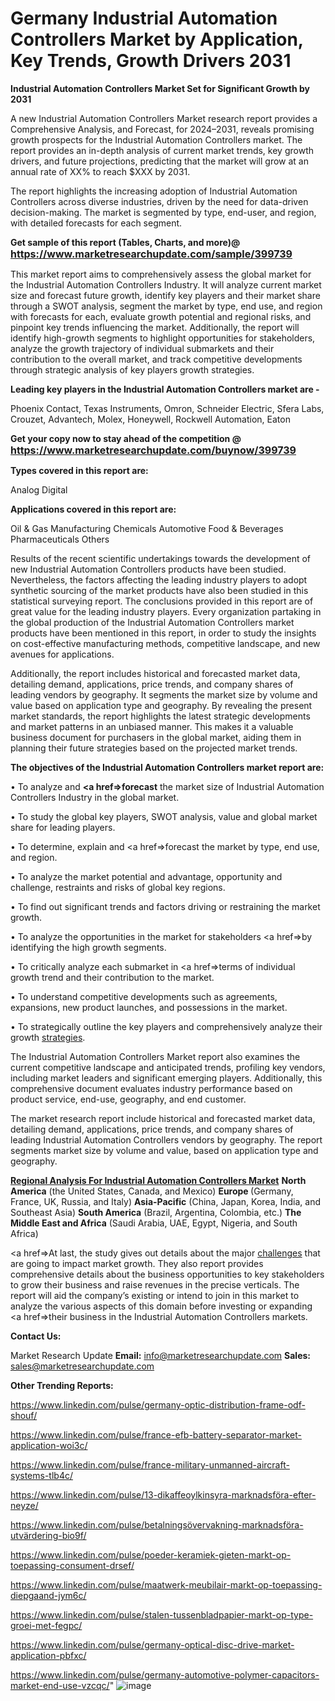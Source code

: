 # Germany Industrial Automation Controllers Market by Application, Key Trends, Growth Drivers 2031

<strong>Industrial Automation Controllers Market Set for Significant Growth by 2031</strong>

A new Industrial Automation Controllers Market research report provides a Comprehensive Analysis, and Forecast, for 2024–2031, reveals promising growth prospects for the Industrial Automation Controllers market. The report provides an in-depth analysis of current market trends, key growth drivers, and future projections, predicting that the market will grow at an annual rate of XX% to reach $XXX by 2031.

The report highlights the increasing adoption of Industrial Automation Controllers across diverse industries, driven by the need for data-driven decision-making. The market is segmented by type, end-user, and region, with detailed forecasts for each segment.

<strong>Get sample of this report (Tables, Charts, and more)@ <a href=https://www.marketresearchupdate.com/sample/399739><font size=3 color=#0000ff>https://www.marketresearchupdate.com/sample/399739</font></a></strong>

This market report aims to comprehensively assess the global market for the Industrial Automation Controllers Industry. It will analyze current market size and forecast future growth, identify key players and their market share through a SWOT analysis, segment the market by type, end use, and region with forecasts for each, evaluate growth potential and regional risks, and pinpoint key trends influencing the market. Additionally, the report will identify high-growth segments to highlight opportunities for stakeholders, analyze the growth trajectory of individual submarkets and their contribution to the overall market, and track competitive developments through strategic analysis of key players growth strategies.

<strong>Leading key players in the Industrial Automation Controllers market are -</strong>

Phoenix Contact, Texas Instruments, Omron, Schneider Electric, Sfera Labs, Crouzet, Advantech, Molex, Honeywell, Rockwell Automation, Eaton

<strong>Get your copy now to stay ahead of the competition @ <a href=https://www.marketresearchupdate.com/buynow/399739><font size=3 color=#0000ff>https://www.marketresearchupdate.com/buynow/399739</font></a></strong>

<strong>Types covered in this report are:</strong>

Analog
Digital

<strong>Applications covered in this report are:</strong>

Oil & Gas
Manufacturing
Chemicals
Automotive
Food & Beverages
Pharmaceuticals
Others

Results of the recent scientific undertakings towards the development of new Industrial Automation Controllers products have been studied. Nevertheless, the factors affecting the leading industry players to adopt synthetic sourcing of the market products have also been studied in this statistical surveying report. The conclusions provided in this report are of great value for the leading industry players. Every organization partaking in the global production of the Industrial Automation Controllers market products have been mentioned in this report, in order to study the insights on cost-effective manufacturing methods, competitive landscape, and new avenues for applications.

Additionally, the report includes historical and forecasted market data, detailing demand, applications, price trends, and company shares of leading vendors by geography. It segments the market size by volume and value based on application type and geography. By revealing the present market standards, the report highlights the latest strategic developments and market patterns in an unbiased manner. This makes it a valuable business document for purchasers in the global market, aiding them in planning their future strategies based on the projected market trends.

<strong>The objectives of the Industrial Automation Controllers market report are:</strong>

• To analyze and <strong><a href=><strong>forecast</strong></a></strong> the market size of Industrial Automation Controllers Industry in the global market.

• To study the global key players, SWOT analysis, value and global market share for leading players.

• To determine, explain and <a href=>forecast</a> the market by type, end use, and region.

• To analyze the market potential and advantage, opportunity and challenge, restraints and risks of global key regions.

• To find out significant trends and factors driving or restraining the market growth.

• To analyze the opportunities in the market for stakeholders <a href=>by</a> identifying the high growth segments.

• To critically analyze each submarket in <a href=>terms</a> of individual growth trend and their contribution to the market.

• To understand competitive developments such as agreements, expansions, new product launches, and possessions in the market.

• To strategically outline the key players and comprehensively analyze their growth <a href=ASDF881288>strategies</a>.

The Industrial Automation Controllers Market report also examines the current competitive landscape and anticipated trends, profiling key vendors, including market leaders and significant emerging players. Additionally, this comprehensive document evaluates industry performance based on product service, end-use, geography, and end customer.

The market research report include historical and forecasted market data, detailing demand, applications, price trends, and company shares of leading Industrial Automation Controllers vendors by geography. The report segments market size by volume and value, based on application type and geography.

<strong><u><b>Regional Analysis For Industrial Automation Controllers Market</b></u></strong>
<strong><b>North America</b></strong> (the United States, Canada, and Mexico)
<strong><b>Europe </b></strong>(Germany, France, UK, Russia, and Italy)
<strong><b>Asia-Pacific</b></strong> (China, Japan, Korea, India, and Southeast Asia)
<strong><b>South America</b></strong> (Brazil, Argentina, Colombia, etc.)
<strong><b>The Middle East and Africa</b></strong> (Saudi Arabia, UAE, Egypt, Nigeria, and South Africa)

<a href=>At last,</a> the study gives out details about the major <a href=ASDF991299>challenges</a> that are going to impact market growth. They also report provides comprehensive details about the business opportunities to key stakeholders to grow their business and raise revenues in the precise verticals. The report will aid the company’s existing or intend to join in this market to analyze the various aspects of this domain before investing or expanding <a href=>their</a> business in the Industrial Automation Controllers markets.

<strong>Contact Us:</strong>

Market Research Update
<strong>Email:</strong> info@marketresearchupdate.com
<strong>Sales:</strong> sales@marketresearchupdate.com

<strong>Other Trending Reports:</strong>

<a href=https://www.linkedin.com/pulse/germany-optic-distribution-frame-odf-shouf/>https://www.linkedin.com/pulse/germany-optic-distribution-frame-odf-shouf/</a>

<a href=https://www.linkedin.com/pulse/france-efb-battery-separator-market-application-woi3c/>https://www.linkedin.com/pulse/france-efb-battery-separator-market-application-woi3c/</a>

<a href=https://www.linkedin.com/pulse/france-military-unmanned-aircraft-systems-tlb4c/>https://www.linkedin.com/pulse/france-military-unmanned-aircraft-systems-tlb4c/</a>

<a href=https://www.linkedin.com/pulse/13-dikaffeoylkinsyra-marknadsföra-efter-neyze/>https://www.linkedin.com/pulse/13-dikaffeoylkinsyra-marknadsföra-efter-neyze/</a>

<a href=https://www.linkedin.com/pulse/betalningsövervakning-marknadsföra-utvärdering-bio9f/>https://www.linkedin.com/pulse/betalningsövervakning-marknadsföra-utvärdering-bio9f/</a>

<a href=https://www.linkedin.com/pulse/poeder-keramiek-gieten-markt-op-toepassing-consument-drsef/>https://www.linkedin.com/pulse/poeder-keramiek-gieten-markt-op-toepassing-consument-drsef/</a>

<a href=https://www.linkedin.com/pulse/maatwerk-meubilair-markt-op-toepassing-diepgaand-jym6c/>https://www.linkedin.com/pulse/maatwerk-meubilair-markt-op-toepassing-diepgaand-jym6c/</a>

<a href=https://www.linkedin.com/pulse/stalen-tussenbladpapier-markt-op-type-groei-met-fegpc/>https://www.linkedin.com/pulse/stalen-tussenbladpapier-markt-op-type-groei-met-fegpc/</a>

<a href=https://www.linkedin.com/pulse/germany-optical-disc-drive-market-application-pbfxc/>https://www.linkedin.com/pulse/germany-optical-disc-drive-market-application-pbfxc/</a>

<a href=https://www.linkedin.com/pulse/germany-automotive-polymer-capacitors-market-end-use-vzcqc/>https://www.linkedin.com/pulse/germany-automotive-polymer-capacitors-market-end-use-vzcqc/</a>"
![image](https://github.com/user-attachments/assets/c97822f0-9606-4656-9b89-0a1dadf47a21)
